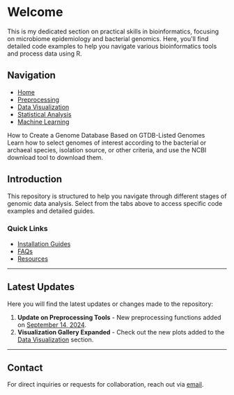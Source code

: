 # Welcome

This is my dedicated section on practical skills in bioinformatics, focusing on microbiome epidemiology and bacterial genomics. Here, you'll find detailed code examples to help you navigate various bioinformatics tools and process data using R.

## Navigation
- [Home](#)
- [Preprocessing](preprocessing.md)
- [Data Visualization](data-visualization.md)
- [Statistical Analysis](statistical-analysis.md)
- [Machine Learning](machine-learning.md)

How to Create a Genome Database Based on GTDB-Listed Genomes  
Learn how to select genomes of interest according to the bacterial or archaeal species, isolation source, or other criteria, and use the NCBI download tool to download them. 


## Introduction
This repository is structured to help you navigate through different stages of genomic data analysis. Select from the tabs above to access specific code examples and detailed guides.

### Quick Links
- [Installation Guides](installation.md)
- [FAQs](faqs.md)
- [Resources](resources.md)

---

## Latest Updates

Here you will find the latest updates or changes made to the repository:

1. **Update on Preprocessing Tools** - New preprocessing functions added on [September 14, 2024](preprocessing.md).
2. **Visualization Gallery Expanded** - Check out the new plots added to the [Data Visualization](data-visualization.md) section.

---

## Contact
For direct inquiries or requests for collaboration, reach out via [email](mailto:your_email@example.com).

 
